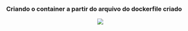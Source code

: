 ### Criando o container a partir do arquivo do dockerfile criado

<p align="center"><img src="https://user-images.githubusercontent.com/30474126/137650184-639badec-bd72-4929-8dd2-80573389bb6d.png" /></p>


